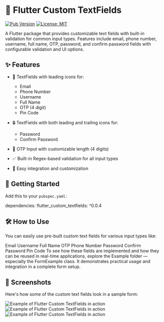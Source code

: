 # 🧩 Flutter Custom TextFields

[![Pub Version](https://img.shields.io/pub/v/flutter_custom_textfields)](https://pub.dev/packages/flutter_custom_textfields)
[![License: MIT](https://img.shields.io/badge/license-MIT-purple.svg)](https://opensource.org/licenses/MIT)

A Flutter package that provides customizable text fields with built-in validation for common input types. Features include email, phone number, username, full name, OTP, password, and confirm password fields with configurable validation and UI options.

## ✨ Features

- 📧 TextFields with leading icons for:
  - Email
  - Phone Number
  - Username
  - Full Name
  - OTP (4 digit)
  - Pin Code

- 🔒 TextFields with both leading and trailing icons for:
  - Password
  - Confirm Password

- 🔢 OTP Input with customizable length (4 digits)

- ✅ Built-in Regex-based validation for all input types

- 🧩 Easy integration and customization

## 🚀 Getting Started

Add this to your `pubspec.yaml`:
<!-- ```yaml -->
dependencies:
  flutter_custom_textfields: ^0.0.4

## 🛠️ How to Use

You can easily use pre-built custom text fields for various input types like:

Email
Username
Full Name
OTP
Phone Number
Password 
Confirm Password
Pin Code
To see how these fields are implemented and how they can be reused in real-time applications, explore the Example folder — especially the FormExample class. It demonstrates practical usage and integration in a complete form setup.

## 📸 Screenshots

Here's how some of the custom text fields look in a sample form:

![Example of Flutter Custom TextFields in action](assets/appflow/IMG_1.PNG "Custom TextFields Demo")
![Example of Flutter Custom TextFields in action](assets/appflow/IMG_2.PNG "Custom TextFields Demo")
![Example of Flutter Custom TextFields in action](assets/appflow/IMG_3.PNG "Camera Location Picture")